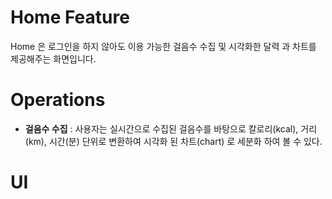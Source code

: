 # Home Feature

Home 은 로그인을 하지 않아도 이용 가능한 걸음수 수집 및 시각화한 달력 과 차트를 제공해주는 화면입니다.

# Operations

- **걸음수 수집** : 사용자는 실시간으로 수집된 걸음수를 바탕으로 칼로리(kcal), 거리(km), 시간(분) 단위로 변환하여 시각화 된 차트(chart) 로 세분화 하여 볼 수 있다.

# UI




